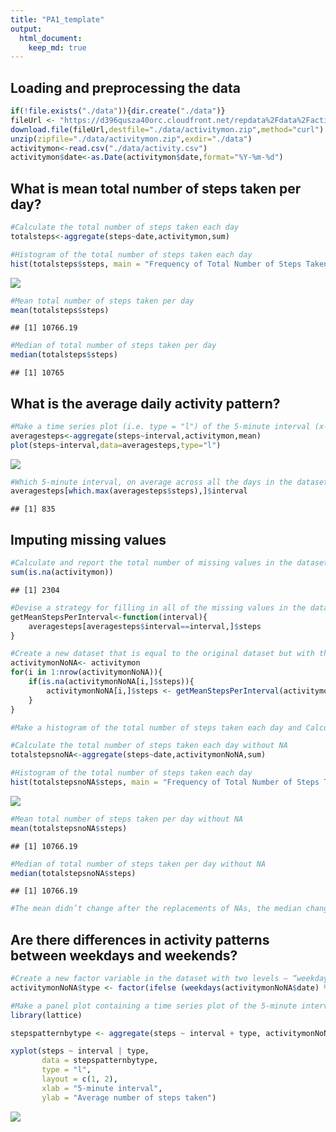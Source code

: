 ```yaml
---
title: "PA1_template"
output: 
  html_document:
    keep_md: true
---
```






## Loading and preprocessing the data

```r
if(!file.exists("./data")){dir.create("./data")}
fileUrl <- "https://d396qusza40orc.cloudfront.net/repdata%2Fdata%2Factivity.zip"
download.file(fileUrl,destfile="./data/activitymon.zip",method="curl")
unzip(zipfile="./data/activitymon.zip",exdir="./data")
activitymon<-read.csv("./data/activity.csv")
activitymon$date<-as.Date(activitymon$date,format="%Y-%m-%d")
```


## What is mean total number of steps taken per day?

```r
#Calculate the total number of steps taken each day
totalsteps<-aggregate(steps~date,activitymon,sum)

#Histogram of the total number of steps taken each day
hist(totalsteps$steps, main = "Frequency of Total Number of Steps Taken Per Day", xlab = "Total Steps Taken Per Day",ylab="Frequency", breaks = seq(0,25000, by=2500), col="aquamarine")
```

![](PA1_template_files/figure-html/unnamed-chunk-2-1.png)<!-- -->

```r
#Mean total number of steps taken per day
mean(totalsteps$steps)
```

```
## [1] 10766.19
```

```r
#Median of total number of steps taken per day
median(totalsteps$steps)
```

```
## [1] 10765
```


## What is the average daily activity pattern?

```r
#Make a time series plot (i.e. type = "l") of the 5-minute interval (x-axis) and the average number of steps taken, averaged across all days (y-axis) 
averagesteps<-aggregate(steps~interval,activitymon,mean)
plot(steps~interval,data=averagesteps,type="l")
```

![](PA1_template_files/figure-html/unnamed-chunk-3-1.png)<!-- -->

```r
#Which 5-minute interval, on average across all the days in the dataset, contains the maximum number of steps?
averagesteps[which.max(averagesteps$steps),]$interval
```

```
## [1] 835
```


## Imputing missing values

```r
#Calculate and report the total number of missing values in the dataset (i.e. the total number of rows with NAs)
sum(is.na(activitymon))
```

```
## [1] 2304
```

```r
#Devise a strategy for filling in all of the missing values in the dataset. Design a function that fill in all the missing values in the dataset with the mean per interval.
getMeanStepsPerInterval<-function(interval){
    averagesteps[averagesteps$interval==interval,]$steps
}

#Create a new dataset that is equal to the original dataset but with the missing data filled in.
activitymonNoNA<- activitymon
for(i in 1:nrow(activitymonNoNA)){
    if(is.na(activitymonNoNA[i,]$steps)){
        activitymonNoNA[i,]$steps <- getMeanStepsPerInterval(activitymonNoNA[i,]$interval)
    }
}

#Make a histogram of the total number of steps taken each day and Calculate and report the mean and median total number of steps taken per day. Do these values differ from the estimates from the first part of the assignment? What is the impact of imputing missing data on the estimates of the total daily number of steps?

#Calculate the total number of steps taken each day without NA
totalstepsnoNA<-aggregate(steps~date,activitymonNoNA,sum)

#Histogram of the total number of steps taken each day
hist(totalstepsnoNA$steps, main = "Frequency of Total Number of Steps Taken Per Day Without NA", xlab = "Total Steps Taken Per Day Without NA",ylab="Frequency", breaks = seq(0,25000, by=2500), col="cyan")
```

![](PA1_template_files/figure-html/unnamed-chunk-4-1.png)<!-- -->

```r
#Mean total number of steps taken per day without NA
mean(totalstepsnoNA$steps)
```

```
## [1] 10766.19
```

```r
#Median of total number of steps taken per day without NA
median(totalstepsnoNA$steps)
```

```
## [1] 10766.19
```

```r
#The mean didn’t change after the replacements of NAs, the median changed about 0.1% of the original value.
```


## Are there differences in activity patterns between weekdays and weekends?

```r
#Create a new factor variable in the dataset with two levels – “weekday” and “weekend” indicating whether a given date is a weekday or weekend day.
activitymonNoNA$type <- factor(ifelse (weekdays(activitymonNoNA$date) %in% c("Saturday","Sunday"),"Weekend", "Weekday"))

#Make a panel plot containing a time series plot of the 5-minute interval and the average number of steps taken, averaged across all weekday days or weekend days.
library(lattice)

stepspatternbytype <- aggregate(steps ~ interval + type, activitymonNoNA, mean, na.action = na.omit)

xyplot(steps ~ interval | type, 
       data = stepspatternbytype, 
       type = "l", 
       layout = c(1, 2), 
       xlab = "5-minute interval", 
       ylab = "Average number of steps taken")
```

![](PA1_template_files/figure-html/unnamed-chunk-5-1.png)<!-- -->
